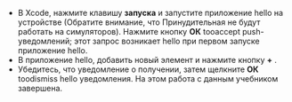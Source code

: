 
* В Xcode, нажмите клавишу **запуска** и запустите приложение hello на устройстве (Обратите внимание, что Принудительная не будут работать на симуляторов). Нажмите кнопку **ОК** tooaccept push-уведомлений; этот запрос возникает hello при первом запуске приложение hello.
* В приложение hello, добавить новый элемент и нажмите кнопку  **+** .
* Убедитесь, что уведомление о получении, затем щелкните **ОК** toodismiss hello уведомления. На этом работа с данным учебником завершена.

